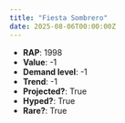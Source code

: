 ```yaml
---
title: "Fiesta Sombrero"
date: 2025-08-06T00:00:00Z
---
```

- **RAP**: 1998
- **Value**: -1
- **Demand level**: -1
- **Trend**: -1
- **Projected?**: True
- **Hyped?**: True
- **Rare?**: True
